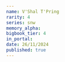 ```yaml
---
name: V'Shal T'Pring
rarity: 4
series: snw
memory_alpha:
bigbook_tier: 4
in_portal:
date: 26/11/2024
published: true
---
```



